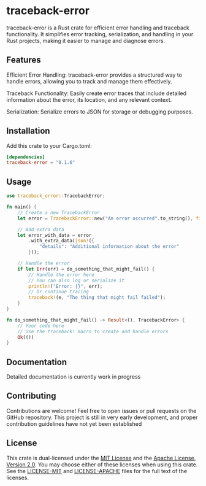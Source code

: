 # traceback-error

traceback-error is a Rust crate for efficient error handling and traceback functionality. It simplifies error tracking, serialization, and handling in your Rust projects, making it easier to manage and diagnose errors.

## Features

Efficient Error Handling: traceback-error provides a structured way to handle errors, allowing you to track and manage them effectively.

Traceback Functionality: Easily create error traces that include detailed information about the error, its location, and any relevant context.

Serialization: Serialize errors to JSON for storage or debugging purposes.

## Installation

Add this crate to your Cargo.toml:

```toml
[dependencies]
traceback-error = "0.1.6"
```

## Usage

```rust
use traceback_error::TracebackError;

fn main() {
    // Create a new TracebackError
    let error = TracebackError::new("An error occurred".to_string(), file!().to_string(), line!());

    // Add extra data
    let error_with_data = error
        .with_extra_data(json!({
            "details": "Additional information about the error"
        }));

    // Handle the error
    if let Err(err) = do_something_that_might_fail() {
        // Handle the error here
        // You can also log or serialize it
        println!("Error: {}", err);
        // Or continue tracing
        traceback!(e, "The thing that might fail failed");
    }
}

fn do_something_that_might_fail() -> Result<(), TracebackError> {
    // Your code here
    // Use the traceback! macro to create and handle errors
    Ok(())
}
```

## Documentation

Detailed documentation is currently work in progress

## Contributing

Contributions are welcome! Feel free to open issues or pull requests on the GitHub repository.
This project is still in very early development, and proper contribution guidelines have not yet been established

## License

This crate is dual-licensed under the [MIT License](LICENSE-MIT) and the [Apache License, Version 2.0](LICENSE-APACHE). You may choose either of these licenses when using this crate. See the [LICENSE-MIT](LICENSE-MIT) and [LICENSE-APACHE](LICENSE-APACHE) files for the full text of the licenses.

